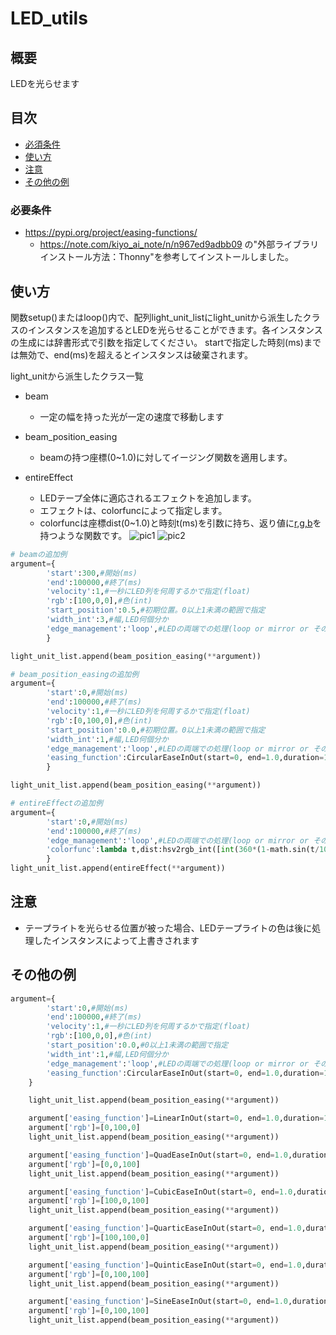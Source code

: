 # LED_utils

## 概要
LEDを光らせます

## 目次
- [必須条件](#必須条件)
- [使い方](#使い方)
- [注意](#注意)
- [その他の例](#その他の例)

### 必要条件
- https://pypi.org/project/easing-functions/
    - https://note.com/kiyo_ai_note/n/n967ed9adbb09
    の"外部ライブラリインストール方法：Thonny"を参考してインストールしました。

## 使い方
関数setup()またはloop()内で、配列light_unit_listにlight_unitから派生したクラスのインスタンスを追加するとLEDを光らせることができます。各インスタンスの生成には辞書形式で引数を指定してください。
startで指定した時刻(ms)までは無効で、end(ms)を超えるとインスタンスは破棄されます。

light_unitから派生したクラス一覧
- beam
    - 一定の幅を持った光が一定の速度で移動します

- beam_position_easing
    - beamの持つ座標(0~1.0)に対してイージング関数を適用します。
- entireEffect
    - LEDテープ全体に適応されるエフェクトを追加します。
    - エフェクトは、colorfuncによって指定します。
    - colorfuncは座標dist(0~1.0)と時刻t(ms)を引数に持ち、返り値に[r,g,b](0~255)を持つような関数です。
![](https://OsakaHeatCool/LED_micropython/edit/main/pic/pic1.png "pic1")
![](https://OsakaHeatCool/LED_micropython/edit/main/pic/pic2.png "pic2")
```python
# beamの追加例
argument={
        'start':300,#開始(ms)
        'end':100000,#終了(ms)
        'velocity':1,#一秒にLED列を何周するかで指定(float)
        'rgb':[100,0,0],#色(int)
        'start_position':0.5,#初期位置。0以上1未満の範囲で指定
        'width_int':3,#幅,LED何個分か
        'edge_management':'loop',#LEDの両端での処理(loop or mirror or その他)
        }

light_unit_list.append(beam_position_easing(**argument))
```
```python
# beam_position_easingの追加例
argument={
        'start':0,#開始(ms)
        'end':100000,#終了(ms)
        'velocity':1,#一秒にLED列を何周するかで指定(float)
        'rgb':[0,100,0],#色(int)
        'start_position':0.0,#初期位置。0以上1未満の範囲で指定
        'width_int':1,#幅,LED何個分か
        'edge_management':'loop',#LEDの両端での処理(loop or mirror or その他)
        'easing_function':CircularEaseInOut(start=0, end=1.0,duration=1.0)#easing_functionに実装されたイージング関数から指定する。
        }

light_unit_list.append(beam_position_easing(**argument))
```
```python
# entireEffectの追加例
argument={
        'start':0,#開始(ms)
        'end':100000,#終了(ms)
        'edge_management':'loop',#LEDの両端での処理(loop or mirror or その他)
        'colorfunc':lambda t,dist:hsv2rgb_int([int(360*(1-math.sin(t/1000))),100,int(100*(1-math.sin(dist*50+t)))])
        }
light_unit_list.append(entireEffect(**argument))
```
## 注意
- テープライトを光らせる位置が被った場合、LEDテープライトの色は後に処理したインスタンスによって上書きされます
## その他の例
```python
argument={
        'start':0,#開始(ms)
        'end':100000,#終了(ms)
        'velocity':1,#一秒にLED列を何周するかで指定(float)
        'rgb':[100,0,0],#色(int)
        'start_position':0.0,#0以上1未満の範囲で指定
        'width_int':1,#幅,LED何個分か
        'edge_management':'loop',#LEDの両端での処理(loop or mirror or その他)
        'easing_function':CircularEaseInOut(start=0, end=1.0,duration=1.0)
    }

    light_unit_list.append(beam_position_easing(**argument))

    argument['easing_function']=LinearInOut(start=0, end=1.0,duration=1.0)
    argument['rgb']=[0,100,0]
    light_unit_list.append(beam_position_easing(**argument))

    argument['easing_function']=QuadEaseInOut(start=0, end=1.0,duration=1.0)
    argument['rgb']=[0,0,100]
    light_unit_list.append(beam_position_easing(**argument))

    argument['easing_function']=CubicEaseInOut(start=0, end=1.0,duration=1.0)
    argument['rgb']=[100,0,100]
    light_unit_list.append(beam_position_easing(**argument))

    argument['easing_function']=QuarticEaseInOut(start=0, end=1.0,duration=1.0)
    argument['rgb']=[100,100,0]
    light_unit_list.append(beam_position_easing(**argument))

    argument['easing_function']=QuinticEaseInOut(start=0, end=1.0,duration=1.0)
    argument['rgb']=[0,100,100]
    light_unit_list.append(beam_position_easing(**argument))

    argument['easing_function']=SineEaseInOut(start=0, end=1.0,duration=1.0)
    argument['rgb']=[0,100,100]
    light_unit_list.append(beam_position_easing(**argument))
```
